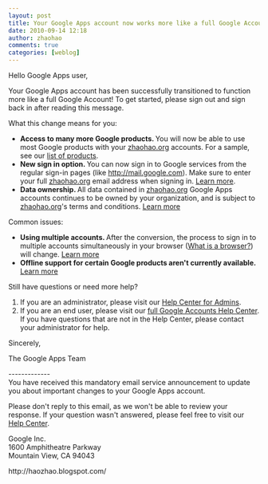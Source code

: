 ```yaml
---
layout: post
title: Your Google Apps account now works more like a full Google Account
date: 2010-09-14 12:18
author: zhaohao
comments: true
categories: [weblog]
---
```

<div><div><p>Hello Google Apps user, </p> <p>     Your Google Apps account has been successfully transitioned to function more     like a full Google Account!     To get started, please sign out and sign back in after reading this message. </p> <p>     What this change means for you: </p> <ul>   <li>     <strong>         Access to many more Google products.     </strong>       You will now be able to use most Google products with your       <a href="http://zhaohao.org/" target="_blank">zhaohao.org</a>       accounts.       For a sample, see our <a href="http://www.google.com/options/" target="_blank">list of products</a>.   </li>   <li>     <strong>         New sign in option.     </strong>       You can now sign in to Google services from the regular sign-in pages (like       <a href="http://mail.google.com/" target="_blank">http://mail.google.com</a>).       Make sure to enter your full       <a href="http://zhaohao.org/" target="_blank">zhaohao.org</a>       email address when signing in.       <a href="http://www.google.com/support/accounts/bin/answer.py?answer=181703" target="_blank">       Learn more</a>.   </li>   <li>     <strong>         Data ownership.     </strong>       All data contained in       <a href="http://zhaohao.org/" target="_blank">zhaohao.org</a>       Google Apps accounts continues to be owned by your organization, and is subject to       <a href="http://zhaohao.org/" target="_blank">zhaohao.org</a>&#39;s       terms and conditions.       <a href="http://www.google.com/support/accounts/bin/answer.py?answer=181692" target="_blank">Learn more</a>   </li> </ul> <p>     Common issues: </p> <ul>   <li>     <strong>         Using multiple accounts.     </strong>       After the conversion, the process to sign in to multiple accounts simultaneously in your       browser       (<a href="http://www.whatbrowser.org/en/" target="_blank">What is a browser?</a>)       will change.     <a href="http://www.google.com/support/accounts/bin/answer.py?answer=182172" target="_blank">       Learn more</a>   </li>   <li>     <strong>         Offline support for certain Google products aren&#39;t currently available.     </strong>     <a href="http://www.google.com/support/accounts/bin/answer.py?answer=184175" target="_blank">       Learn more</a>   </li> </ul>  <p>     Still have questions or need more help? </p> <ol>   <li>       If you are an administrator, please visit our       <a href="http://www.google.com/support/a/bin/topic.py?topic=28917" target="_blank">Help Center       for Admins</a>.   </li>   <li>       If you are an end user, please visit our       <a href="http://www.google.com/support/accounts/go/fullaccounts" target="_blank">full Google       Accounts Help Center</a>.       If you have questions that are not in the Help Center, please contact your administrator       for help.   </li> </ol>  <p>     Sincerely, </p> <p>     The Google Apps Team </p>   <p>-------------<br />     You have received this mandatory email service announcement to     update you about important changes to your Google Apps account. </p> <p>     Please don&#39;t reply to this email, as we won&#39;t be able to review your response.     If your question wasn&#39;t answered, please feel free to visit our     <a href="http://www.google.com/support/accounts/go/fullaccounts" target="_blank">Help Center</a>. </p> <p>     Google Inc.   <br />     1600 Amphitheatre Parkway   <br />     Mountain View, CA 94043</p></div></div>

<div>http://haozhao.blogspot.com/</div>
